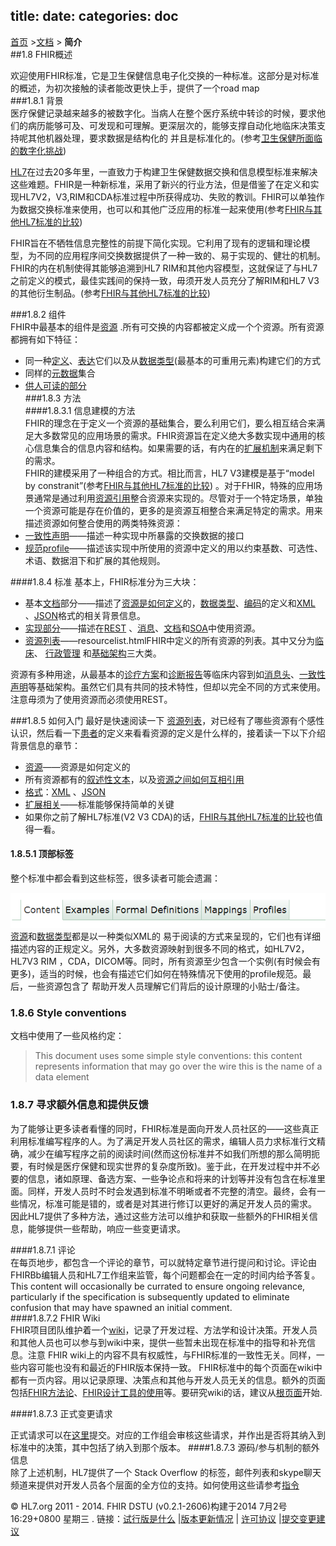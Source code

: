 title: 
date: 
categories: doc
---		

  [首页](../home/index.html) >[文档](documentation.html) > **简介**	
##1.8  FHIR概述

欢迎使用FHIR标准，它是卫生保健信息电子化交换的一种标准。这部分是对标准的概述，为初次接触的读者能改更快上手，提供了一个road map   
###1.8.1  背景  
医疗保健记录越来越多的被数字化。当病人在整个医疗系统中转诊的时候，要求他们的病历能够可及、可发现和可理解。更深层次的，能够支撑自动化地临床决策支持呢其他机器处理，要求数据是结构化的 并且是标准化的。(参考[卫生保健所面临的数字化挑战](change.html))

[HL7](http://hl7.org/)在过去20多年里，一直致力于构建卫生保健数据交换和信息模型标准来解决这些难题。FHIR是一种新标准，采用了新兴的行业方法，但是借鉴了在定义和实现HL7V2，V3,RIM和CDA标准过程中所获得成功、失败的教训。FHIR可以单独作为数据交换标准来使用，也可以和其他广泛应用的标准一起来使用(参考[FHIR与其他HL7标准的比较](comparison.html))   

FHIR旨在不牺牲信息完整性的前提下简化实现。它利用了现有的逻辑和理论模型，为不同的应用程序间交换数据提供了一种一致的、易于实现的、健壮的机制。FHIR的内在机制使得其能够追溯到HL7 RIM和其他内容模型，这就保证了与HL7之前定义的模式，最佳实践间的保持一致，毋须开发人员充分了解RIM和HL7 V3的其他衍生制品。(参考[FHIR与其他HL7标准的比较](comparison.html))    

###1.8.2  组件  
FHIR中最基本的组件是[资源](resources.html)  .所有可交换的内容都被定义成一个个资源。所有资源都拥有如下特征：  
* 同一种[定义](resources.html)、[表达](formats.html)它们以及从[数据类型](datatypes.html)(最基本的可重用元素)构建它们的方式    
* 同样的[元数据](resources.html#metadata)集合   
* [供人可读的部分](narrative.html)   
###1.8.3  方法   
####1.8.3.1  信息建模的方法   
FHIR的理念在于定义一个资源的基础集合，要么利用它们，要么相互结合来满足大多数常见的应用场景的需求。FHIR资源旨在定义绝大多数实现中通用的核心信息集合的信息内容和结构。如果需要的话，有内在的[扩展机制](extensibility.html)来满足剩下的需求。  
FHIR的建模采用了一种组合的方式。相比而言，HL7 V3建模是基于“model by constranit”(参考[FHIR与其他HL7标准的比较](comparison.html)) 。对于FHIR，特殊的应用场景通常是通过利用[资源引用](references.html)整合资源来实现的。尽管对于一个特定场景，单独一个资源可能是存在价值的，更多的是资源互相整合来满足特定的需求。用来描述资源如何整合使用的两类特殊资源：  
* [一致性声明](../infra/conformance.html)——描述一种实现中所暴露的交换数据的接口
* [规范profile](../infra/profile.html)——描述该实现中所使用的资源中定义的用以约束基数、可选性、术语、数据泪下和扩展的其他规则。

####1.8.4 标准
基本上，FHIR标准分为三大块：  
* 基本[文档](documentation.html)部分——描述了[资源是如何定义](resources.html)的，[数据类型](datatypes.html)、[编码](terminologies.html)的定义和[XML](xml.html) 、[JSON](json.html)格式的相关背景信息。  
* [实现部分](../impl/implementation)——描述在[REST](../impl/http.html) 、[消息](../impl/messaging.html)、[文档](../impl/documents.html)和[SOA](../impl/services.html)中使用资源。 
* [资源列表](resourcelist.html)——resourcelist.htmlFHIR中定义的所有资源的列表。其中又分为[临床](../clin/clinical.html)、 [行政管理](../admin/administration.html) 和[基础架构](../infra/infrastructure.html)三大类。 

资源有多种用途，从最基本的[诊疗方案](../clin/careplan.html)和[诊断报告](../clin/diagnosticreport.html)等临床内容到如[消息头](../infra/messageheader.html)、[一致性声明](../infra/conformance.html)等基础架构。虽然它们具有共同的技术特性，但却以完全不同的方式来使用。注意毋须为了使用资源而必须使用REST。 

###1.8.5 如何入门
最好是快速阅读一下 [资源列表](resourcelist.html)，对已经有了哪些资源有个感性认识，然后看一下[患者](../clin/patient.html)的定义来看看资源的定义是什么样的，接着读一下以下介绍背景信息的章节：
*  [资源](resources.html)——资源是如何定义的  
*  所有资源都有的[叙述性文本](narrative.html)，以及[资源之间如何互相引用](references.html)   
*  [格式](formats.html)：[XML](xml.html) 、[JSON](json.html)
*  [扩展相关](extensibility.html)——标准能够保持简单的关键
*  如果你之前了解HL7标准(V2 V3 CDA)的话，[FHIR与其他HL7标准的比较](comparison.html)也值得一看。 
#### 1.8.5.1 顶部标签
整个标准中都会看到这些标签，很多读者可能会遗漏：

![](../material/header-tabs.png)  
[资源](resources.html)和[数据类型](datatypes.html)都是以一种类似XML的 易于阅读的方式来呈现的，它们也有详细描述内容的正规定义。另外，大多数资源映射到很多不同的格式，如HL7V2，HL7V3 RIM ，CDA，DICOM等。同时，所有资源至少包含一个实例(有时候会有更多)，适当的时候，也会有描述它们如何在特殊情况下使用的profile规范。最后，一些资源包含了 帮助开发人员理解它们背后的设计原理的小贴士/备注。  
### 1.8.6 Style conventions
文档中使用了一些风格约定：
>This document uses some simple style conventions: this content represents information that may go over the wire this is the name of a data element    

### 1.8.7 寻求额外信息和提供反馈   
为了能够让更多读者看懂的同时，FHIR标准是面向开发人员社区的——这些真正利用标准编写程序的人。为了满足开发人员社区的需求，编辑人员力求标准行文精确，减少在编写程序之前的阅读时间(然而这份标准并不如我们所想的那么简明扼要，有时候是医疗保健和现实世界的复杂度所致)。鉴于此，在开发过程中并不必要的信息，诸如原理、备选方案、一些争论点和将来的计划等并没有包含在标准里面。同样，开发人员时不时会发遇到标准不明晰或者不完整的清空。最终，会有一些情况，标准可能是错的，或者是对其进行修订以更好的满足开发人员的需求。  
因此HL7提供了多种方法，通过这些方法可以维护和获取一些额外的FHIR相关信息，能够提供一些帮助，响应一些变更请求。  

####1.8.7.1 评论  
在每页地步，都包含一个评论的章节，可以就特定章节进行提问和讨论。评论由FHIRBb编辑人员和HL7工作组来监管，每个问题都会在一定的时间内给予答复。This content will occasionally be currated to ensure ongoing relevance, particularly if the specification is subsequently updated to eliminate confusion that may have spawned an initial comment.   
####1.8.7.2  FHIR Wiki  
FHIR项目团队维护着一个[wiki](http://wiki.hl7.org/index.php?title=FHIR)，记录了开发过程、方法学和设计决策。开发人员和其他人员也可以参与到wiki中来，提供一些暂未出现在标准中的指导和补充信息。注意 FHIR wiki上的内容不具有权威性，与FHIR标准的一致性无关。同样，一些内容可能也没有和最近的FHIR版本保持一致。 
FHIR标准中的每个页面在wiki中都有一页内容。用以记录原理、决策点和其他与开发人员无关的信息。额外的页面包括[FHIR方法论](http://wiki.hl7.org/index.php?title=FHIR_Development_Process)、[FHIR设计工具的使用](http://wiki.hl7.org/index.php?title=FHIR_Guide_to_Authoring_Resources)等。要研究wiki的话，建议从[根页面](http://wiki.hl7.org/index.php?title=FHIR)开始.   

####1.8.7.3 正式变更请求   

正式请求可以在[这里]()提交。对应的工作组会审核这些请求，并作出是否将其纳入到标准中的决策，其中包括了纳入到那个版本。 
####1.8.7.3 源码/参与机制的额外信息   
除了上述机制，HL7提供了一个 Stack Overflow 的标签，邮件列表和skype聊天频道来提供对开发人员各个层面的全方位的支持。如何使用这些请参考[指令](http://wiki.hl7.org/index.php?title=FHIR#More_help_and_Asking_Questions)

&copy; HL7.org 2011 - 2014. FHIR DSTU (v0.2.1-2606)构建于2014  7月2号 16:29+0800 星期三 . 
链接：[试行版是什么](http://hl7.org/implement/standards/fhir/dstu.htmll) |[版本更新情况](http://hl7.org/implement/standards/fhir/history.htmll) | [许可协议](http://hl7.org/implement/standards/fhir/license.htmll) |[提交变更建议](http://gforge.hl7.org/gf/project/fhir/tracker/?action=TrackerItemAdd&tracker_id=677) 	